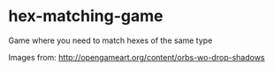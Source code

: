 # hex-matching-game
Game where you need to match hexes of the same type

Images from: http://opengameart.org/content/orbs-wo-drop-shadows

